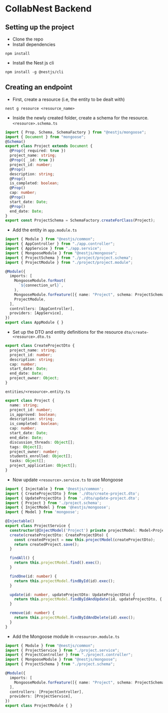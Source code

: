 # CollabNest Backend

## Setting up the project
* Clone the repo
* Install dependencies
```
npm install
```
* Install the Nest js cli
```
npm install -g @nestjs/cli
```

## Creating an endpoint
* First, create a resource (i.e, the entity to be dealt with)
```
nest g resource <resource_name>
```
* Inside the newly created folder, create a schema for the resource.
``<resource>.schema.ts``
```typescript
import { Prop, Schema, SchemaFactory } from "@nestjs/mongoose";
import { Document } from "mongoose";
@Schema()
export class Project extends Document {
  @Prop({ required: true })
  project_name: string;
  @Prop({ _id: true })
  project_id: number;
  @Prop()
  description: string;
  @Prop()
  is_completed: boolean;
  @Prop()
  cap: number;
  @Prop()
  start_date: Date;
  @Prop()
  end_date: Date;
}
export const ProjectSchema = SchemaFactory.createForClass(Project);
```
* Add the entity in ``app.module.ts``
```typescript
import { Module } from "@nestjs/common";
import { AppController } from "./app.controller";
import { AppService } from "./app.service";
import { MongooseModule } from "@nestjs/mongoose";
import { ProjectSchema } from "./project/project.schema";
import { ProjectModule } from "./project/project.module";

@Module({
  imports: [
    MongooseModule.forRoot(
      `${connection_url}`,
    ),
    MongooseModule.forFeature([{ name: "Project", schema: ProjectSchema }]), // THIS LINE HERE! Enter the resource's name for 'name'
    ProjectModule,
  ],
  controllers: [AppController],
  providers: [AppService],
})
export class AppModule { }
```
* Set up the DTO and entity definitions for the resource
``dto/create-<resource>.dto.ts``
```typescript
export class CreateProjectDto {
  project_name: string;
  project_id: number;
  description: string;
  cap: number;
  start_date: Date;
  end_date: Date;
  project_owner: Object;
}
```
``entities/<resource>.entity.ts``
```typescript
export class Project {
  name: string;
  project_id: number;
  is_approved: boolean;
  description: string;
  is_completed: boolean;
  cap: number;
  start_date: Date;
  end_date: Date;
  discussion_threads: Object[];
  tags: Object[];
  project_owner: number;
  students_enrolled: Object[];
  tasks: Object[];
  project_application: Object[];
}
```
* Now update ``<resource>.service.ts`` to use Mongoose
```typescript
import { Injectable } from '@nestjs/common';
import { CreateProjectDto } from './dto/create-project.dto';
import { UpdateProjectDto } from './dto/update-project.dto';
import { Project } from './project.schema';
import { InjectModel } from '@nestjs/mongoose';
import { Model } from 'mongoose';

@Injectable()
export class ProjectService {
  constructor(@InjectModel('Project') private projectModel: Model<Project>) { } // Make sure to inject the Model dependency
  create(createProjectDto: CreateProjectDto) {
    const createdProject = new this.projectModel(createProjectDto);
    return createdProject.save();
  }

  findAll() {
    return this.projectModel.find().exec();
  }

  findOne(id: number) {
    return this.projectModel.findById(id).exec();
  }

  update(id: number, updateProjectDto: UpdateProjectDto) {
    return this.projectModel.findByIdAndUpdate(id, updateProjectDto, { new: true }).exec();
  }

  remove(id: number) {
    return this.projectModel.findByIdAndDelete(id).exec();
  }
}
```
* Add the Mongoose module in ``<resource>.module.ts``
```typescript
import { Module } from "@nestjs/common";
import { ProjectService } from "./project.service";
import { ProjectController } from "./project.controller";
import { MongooseModule } from "@nestjs/mongoose";
import { ProjectSchema } from "./project.schema";

@Module({
  imports: [
    MongooseModule.forFeature([{ name: "Project", schema: ProjectSchema }]), // This
  ],
  controllers: [ProjectController],
  providers: [ProjectService],
})
export class ProjectModule { }
```
